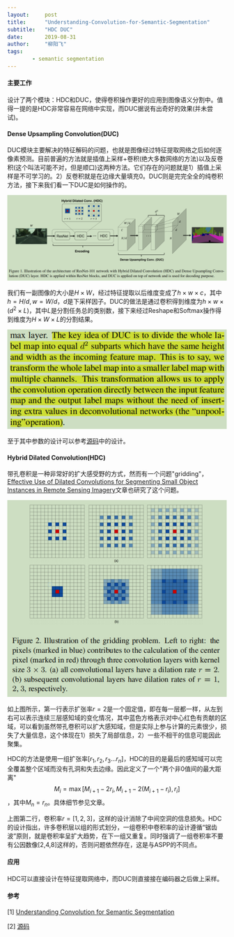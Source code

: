 ```yaml
---
layout:     post
title:      "Understanding-Convolution-for-Semantic-Segmentation"
subtitle:   "HDC DUC"
date:       2019-08-31
author:     "柳阳飞"
tags:
        - semantic segmentation
---
```


#### 主要工作

设计了两个模块：HDC和DUC，使得卷积操作更好的应用到图像语义分割中。值得一提的是HDC非常容易在网络中实现，而DUC据说有出奇好的效果(并未尝试)。

#### Dense Upsampling Convolution(DUC)

DUC模块主要解决的特征解码的问题，也就是图像经过特征提取网络之后如何逐像素预测。目前普遍的方法就是插值上采样+卷积(绝大多数网络的方法)以及反卷积(这个叫法可能不对，但是顺口)这两种方法。它们存在的问题就是1）插值上采样是不可学习的。2）反卷积就是在边缘大量填充0。DUC则是完完全全的纯卷积方法，接下来我们看一下DUC是如何操作的。

![model](/img/20190831/model.png)

我们有一副图像的大小是$H\times W$，经过特征提取以后维度变成了$h\times w\times c$，其中$h=H/d, w=W/d$，$d$是下采样因子。DUC的做法是通过卷积得到维度为$h\times w\times (d^2 \times L)$，其中$L$是分割任务总的类别数，接下来经过Reshape和Softmax操作得到维度为$H\times W\times L$的分割结果。

![keywords](/img/20190831/keywords.png)

至于其中参数的设计可以参考[源码](https://github.com/TuSimple/TuSimple-DUC/blob/master/tusimple_duc/networks/network_duc_hdc.py)中的设计。

#### Hybrid Dilated Convolution(HDC)

带孔卷积是一种非常好的扩大感受野的方式，然而有一个问题"gridding"，[Effective Use of Dilated Convolutions for Segmenting Small Object Instances in Remote Sensing Imagery](https://arxiv.org/abs/1709.00179)文章也研究了这个问题。

![hdc](/img/20190831/hdc.png)

如上图所示，第一行表示扩张率$r=2$是一个固定值，即在每一层都一样，从左到右可以表示连续三层感知域的变化情况，其中蓝色方格表示对中心红色有贡献的区域，可以看到虽然带孔卷积可以扩大感知域，但是实际上参与计算的元素很少，损失了大量信息，这个体现在1）损失了局部信息，2）一些不相干的信息可能因此聚集。

HDC的方法是使用一组扩张率$[r_1, r_2, r_3...r_n]$，HDC的目的是最后的感知域可以完全覆盖整个区域而没有孔洞和失去边缘。因此定义了一个"两个非0值间的最大距离"$$M_i=\max[M_{i+1}-2r_i,M_{i+1}-2(M_{i+1}-r_i),r_i]$$，其中$M_n=r_n$。具体细节参见文章。

上图第二行，卷积率$r=[1,2,3]$，这样的设计消除了中间空洞的信息损失。HDC的设计指出，许多卷积层以组的形式划分，一组卷积中卷积率的设计遵循“锯齿波”原则，就是卷积率呈扩大趋势，在下一组又重复。同时强调了一组卷积率不要有公因数像[2,4,8]这样的，否则问题依然存在，这是与ASPP的不同点。

#### 应用

HDC可以直接设计在特征提取网络中，而DUC则直接接在编码器之后做上采样。

#### 参考

[1] [Understanding Convolution for Semantic Segmentation](https://arxiv.org/abs/1702.08502)

[2] [源码](https://github.com/TuSimple/TuSimple-DUC)
